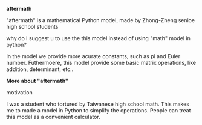 **aftermath**

"aftermath" is a mathematical Python model, made by 
Zhong-Zheng senioe high school students

why do I suggest u to use the this model instead of 
using "math" model in python?

In the model we provide more acurate constants, such 
as pi and Euler number. Futhermoere, this model provide 
some basic matrix operations, like addition, determinant, 
etc..


**More about "aftermath"**

motivation

I was a student who tortured by Taiwanese high school math.
This makes me to made a model in Python to simplify the 
operations. 
People can treat this model as a convenient calculator.
